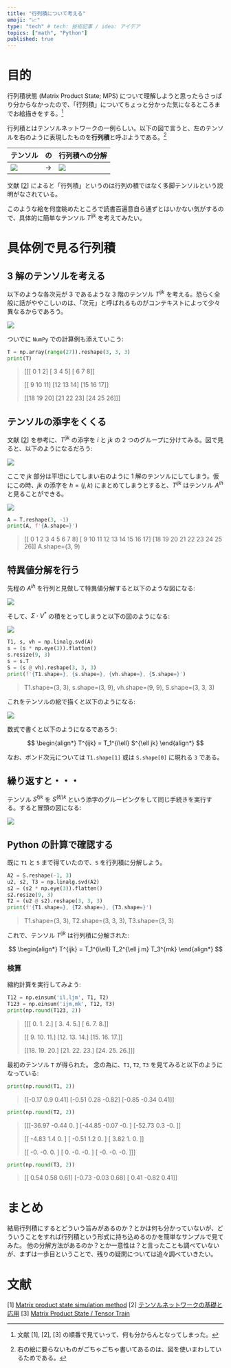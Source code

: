 ```yaml
---
title: "行列積について考える"
emoji: "📈"
type: "tech" # tech: 技術記事 / idea: アイデア
topics: ["math", "Python"]
published: true
---
```


# 目的

行列積状態 (Matrix Product State; MPS) について理解しようと思ったらさっぱり分からなかったので、「行列積」についてちょっと分かった気になるところまでお絵描きをする。[^1]

[^1]: 文献 [1], [2], [3] の順番で見ていって、何も分からんとなってしまった。

行列積とはテンソルネットワークの一例らしい。以下の図で言うと、左のテンソルを右のように表現したものを**行列積**と呼ぶようである。[^2]

[^2]: 右の絵に要らないものがごちゃごちゃ書いてあるのは、図を使いまわしているためである。

| テンソル |の| 行列積への分解 |
| ---- | ---- | ---- |
| ![](/images/dwd-matrix-product/001.png) | → | ![](/images/dwd-matrix-product/002.png) |

文献 [[2](#文献)] によると「行列積」というのは行列の積ではなく多脚テンソルという説明がなされている。

このような絵を何度眺めたところで読書百遍意自ら通ずとはいかない気がするので、具体的に簡単なテンソル $T^{ijk}$ を考えてみたい。

# 具体例で見る行列積

## 3 解のテンソルを考える

以下のような各次元が 3 であるような 3 階のテンソル $T^{ijk}$ を考える。恐らく全般に話がややこしいのは、「次元」と呼ばれるものがコンテキストによって少々異なるからであろう。

![](/images/dwd-matrix-product/003.png)

ついでに `NumPy` での計算例も添えていこう:

```python
T = np.array(range(27)).reshape(3, 3, 3)
print(T)
```

> [[[ 0  1  2]
>   [ 3  4  5]
>   [ 6  7  8]]
>
>  [[ 9 10 11]
>   [12 13 14]
>   [15 16 17]]
>
>  [[18 19 20]
>   [21 22 23]
>   [24 25 26]]]

## テンソルの添字をくくる

文献 [[2](#文献)] を参考に、$T^{ijk}$ の添字を $i$ と $jk$ の 2 つのグループに分けてみる。図で見ると、以下のようになるだろう:

![](/images/dwd-matrix-product/004.png)

ここで $jk$ 部分は平坦にしてしまい右のように 1 解のテンソルにしてしまう。仮にこの時、$jk$ の添字を $h = (j,k)$ にまとめてしまうとすると、$T^{ijk}$ はテンソル $A^{ih}$ と見ることができる。

![](/images/dwd-matrix-product/005.png)

```python
A = T.reshape(3, -1)
print(A, f'{A.shape=}')
```

> [[ 0  1  2  3  4  5  6  7  8]
>  [ 9 10 11 12 13 14 15 16 17]
>  [18 19 20 21 22 23 24 25 26]] A.shape=(3, 9)

## 特異値分解を行う

先程の $A^{ih}$ を行列と見做して特異値分解すると以下のような図になる:

![](/images/dwd-matrix-product/006.png)

そして、$\Sigma \cdot V^*$ の積をとってしまうと以下の図のようになる:

![](/images/dwd-matrix-product/007.png)

```python
T1, s, vh = np.linalg.svd(A)
s = (s * np.eye(3)).flatten()
s.resize(9, 3)
s = s.T
S = (s @ vh).reshape(3, 3, 3)
print(f'{T1.shape=}, {s.shape=}, {vh.shape=}, {S.shape=}')
```

> T1.shape=(3, 3), s.shape=(3, 9), vh.shape=(9, 9), S.shape=(3, 3, 3)

これをテンソルの絵で描くと以下のようになる:

![](/images/dwd-matrix-product/008.png)

数式で書くと以下のようになるであろう:

$$
\begin{align*}
T^{ijk} = T_1^{i\ell} S^{\ell jk}
\end{align*}
$$

なお、ボンド次元については `T1.shape[1]` 或は `S.shape[0]` に現れる `3` である。

## 繰り返すと・・・

テンソル $S^{\ell jk}$ を $S^{(\ell j) k}$ という添字のグルーピングをして同じ手続きを実行する。すると冒頭の図になる:

![](/images/dwd-matrix-product/002.png)

## Python の計算で確認する

既に `T1` と `S` まで得ていたので、`S` を行列積に分解しよう。

```python
A2 = S.reshape(-1, 3)
u2, s2, T3 = np.linalg.svd(A2)
s2 = (s2 * np.eye(3)).flatten()
s2.resize(9, 3)
T2 = (u2 @ s2).reshape(3, 3, 3)
print(f'{T1.shape=}, {T2.shape=}, {T3.shape=}')
```

> T1.shape=(3, 3), T2.shape=(3, 3, 3), T3.shape=(3, 3)

これで、テンソル $T^{ijk}$ は行列積に分解された:

$$
\begin{align*}
T^{ijk} = T_1^{i\ell} T_2^{\ell j m} T_3^{mk}
\end{align*}
$$

### 検算

縮約計算を実行してみよう:

```python
T12 = np.einsum('il,ljm', T1, T2)
T123 = np.einsum('ijm,mk', T12, T3)
print(np.round(T123, 2))
```

> [[[ 0.  1.  2.]
>   [ 3.  4.  5.]
>   [ 6.  7.  8.]]
>
>  [[ 9. 10. 11.]
>   [12. 13. 14.]
>   [15. 16. 17.]]
>
>  [[18. 19. 20.]
>   [21. 22. 23.]
>   [24. 25. 26.]]]

最初のテンソル `T` が得られた。
念の為に、`T1`, `T2`, `T3` を見てみると以下のようになっている:

```python
print(np.round(T1, 2))
```

> [[-0.17  0.9   0.41]
>  [-0.51  0.28 -0.82]
>  [-0.85 -0.34  0.41]]

 ```python
print(np.round(T2, 2))
```

> [[[-36.97  -0.44   0.  ]
>   [-44.85  -0.07  -0.  ]
>   [-52.73   0.3   -0.  ]]
>
>  [[ -4.83   1.4    0.  ]
>   [ -0.51   1.2    0.  ]
>   [  3.82   1.     0.  ]]
>
>  [[ -0.    -0.     0.  ]
>   [  0.    -0.    -0.  ]
>   [ -0.    -0.    -0.  ]]]

```python
print(np.round(T3, 2))
```

> [[ 0.54  0.58  0.61]
>  [-0.73 -0.03  0.68]
>  [ 0.41 -0.82  0.41]]

# まとめ

結局行列積にするとどういう旨みがあるのか？とかは何も分かっていないが、どういうことをすれば行列積という形式に持ち込めるのかを簡単なサンプルで見てみた。
他の分解方法があるのか？とか一意性は？と言ったことも調べていないが、まずは一歩目ということで、残りの疑問については追々調べていきたい。

# 文献
[1] [Matrix product state simulation method](https://qiskit.org/documentation/tutorials/simulators/7_matrix_product_state_method.html)
[2] [テンソルネットワークの基礎と応用](https://www.saiensu.co.jp/search/?isbn=978-4-7819-1515-9&y=2021)
[3] [Matrix Product State / Tensor Train](https://tensornetwork.org/mps/)
